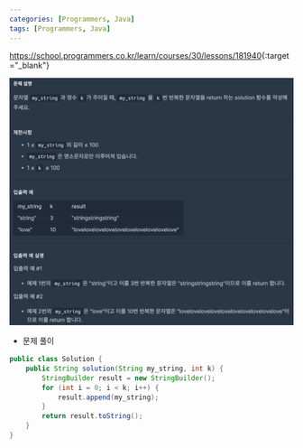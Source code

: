```yaml
---
categories: [Programmers, Java]
tags: [Programmers, Java] 
---
```


<https://school.programmers.co.kr/learn/courses/30/lessons/181940>{:target="_blank"}

![문제](/assets/img/programmers/java/%EB%AC%B8%EC%9E%90%EC%97%B4_%EA%B3%B1%ED%95%98%EA%B8%B0.png)

- 문제 풀이

```java
public class Solution {
    public String solution(String my_string, int k) {
        StringBuilder result = new StringBuilder();
        for (int i = 0; i < k; i++) {
            result.append(my_string);
        }
        return result.toString();
    }
}
```

